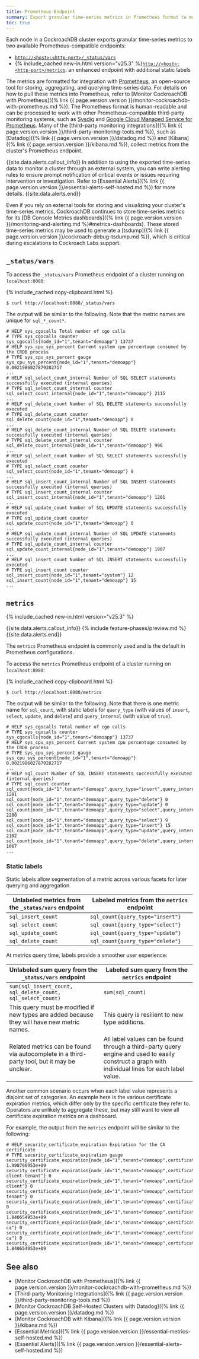 ```yaml
---
title: Prometheus Endpoint
summary: Export granular time-series metrics in Prometheus format to monitor a cluster's health and performance.
toc: true
---
```


Each node in a CockroachDB cluster exports granular time-series metrics to two available Prometheus-compatible endpoints:

- [`http://<host>:<http-port>/_status/vars`](#_status-vars)
- {% include_cached new-in.html version="v25.3" %}[`http://<host>:<http-port>/metrics`](#metrics): an enhanced endpoint with additional static labels

The metrics are formatted for integration with [Prometheus](https://prometheus.io/), an open-source tool for storing, aggregating, and querying time-series data. For details on how to pull these metrics into Prometheus, refer to [Monitor CockroachDB with Prometheus]({% link {{ page.version.version }}/monitor-cockroachdb-with-prometheus.md %}). The Prometheus format is human-readable and can be processed to work with other Prometheus-compatible third-party monitoring systems, such as [Sysdig](https://sysdig.com/integrations/prometheus/) and [Google Cloud Managed Service for Prometheus](https://cloud.google.com/stackdriver/docs/managed-prometheus). Many of the [third-party monitoring integrations]({% link {{ page.version.version }}/third-party-monitoring-tools.md %}), such as [Datadog]({% link {{ page.version.version }}/datadog.md %}) and [Kibana]({% link {{ page.version.version }}/kibana.md %}), collect metrics from the cluster's Prometheus endpoint.

{{site.data.alerts.callout_info}}
In addition to using the exported time-series data to monitor a cluster through an external system, you can write alerting rules to ensure prompt notification of critical events or issues requiring intervention or investigation. Refer to [Essential Alerts]({% link {{ page.version.version }}/essential-alerts-self-hosted.md %}) for more details.
{{site.data.alerts.end}}

Even if you rely on external tools for storing and visualizing your cluster's time-series metrics, CockroachDB continues to store time-series metrics for its [DB Console Metrics dashboards]({% link {{ page.version.version }}/monitoring-and-alerting.md %}#metrics-dashboards). These stored time-series metrics may be used to generate a [tsdump]({% link {{ page.version.version }}/cockroach-debug-tsdump.md %}), which is critical during escalations to Cockroach Labs support.

## `_status/vars`

To access the `_status/vars` Prometheus endpoint of a cluster running on `localhost:8080`:

{% include_cached copy-clipboard.html %}
~~~ shell
$ curl http://localhost:8080/_status/vars
~~~

The output will be similar to the following. Note that the metric names are unique for `sql_*_count*`.

~~~
# HELP sys_cgocalls Total number of cgo calls
# TYPE sys_cgocalls counter
sys_cgocalls{node_id="1",tenant="demoapp"} 13737
# HELP sys_cpu_sys_percent Current system cpu percentage consumed by the CRDB process
# TYPE sys_cpu_sys_percent gauge
sys_cpu_sys_percent{node_id="1",tenant="demoapp"} 0.0021986027879282717
...
# HELP sql_select_count_internal Number of SQL SELECT statements successfully executed (internal queries)
# TYPE sql_select_count_internal counter
sql_select_count_internal{node_id="1",tenant="demoapp"} 2115
...
# HELP sql_delete_count Number of SQL DELETE statements successfully executed
# TYPE sql_delete_count counter
sql_delete_count{node_id="1",tenant="demoapp"} 0
...
# HELP sql_delete_count_internal Number of SQL DELETE statements successfully executed (internal queries)
# TYPE sql_delete_count_internal counter
sql_delete_count_internal{node_id="1",tenant="demoapp"} 996
...
# HELP sql_select_count Number of SQL SELECT statements successfully executed
# TYPE sql_select_count counter
sql_select_count{node_id="1",tenant="demoapp"} 9
...
# HELP sql_insert_count_internal Number of SQL INSERT statements successfully executed (internal queries)
# TYPE sql_insert_count_internal counter
sql_insert_count_internal{node_id="1",tenant="demoapp"} 1201
...
# HELP sql_update_count Number of SQL UPDATE statements successfully executed
# TYPE sql_update_count counter
sql_update_count{node_id="1",tenant="demoapp"} 0
...
# HELP sql_update_count_internal Number of SQL UPDATE statements successfully executed (internal queries)
# TYPE sql_update_count_internal counter
sql_update_count_internal{node_id="1",tenant="demoapp"} 1907
...
# HELP sql_insert_count Number of SQL INSERT statements successfully executed
# TYPE sql_insert_count counter
sql_insert_count{node_id="1",tenant="system"} 12
sql_insert_count{node_id="1",tenant="demoapp"} 15
...
~~~

## `metrics`

{% include_cached new-in.html version="v25.3" %}

{{site.data.alerts.callout_info}}
{% include feature-phases/preview.md %}
{{site.data.alerts.end}}

The `metrics` Prometheus endpoint is commonly used and is the default in Prometheus configurations.

To access the `metrics` Prometheus endpoint of a cluster running on `localhost:8080`:

{% include_cached copy-clipboard.html %}
~~~ shell
$ curl http://localhost:8080/metrics
~~~

The output will be similar to the following. Note that there is one metric name for `sql_count`, with static labels for `query_type` (with values of `insert`, `select`, `update`, and `delete`) and `query_internal` (with value of `true`).

~~~
# HELP sys_cgocalls Total number of cgo calls
# TYPE sys_cgocalls counter
sys_cgocalls{node_id="1",tenant="demoapp"} 13737
# HELP sys_cpu_sys_percent Current system cpu percentage consumed by the CRDB process
# TYPE sys_cpu_sys_percent gauge
sys_cpu_sys_percent{node_id="1",tenant="demoapp"} 0.0021986027879282717
...
# HELP sql_count Number of SQL INSERT statements successfully executed (internal queries)
# TYPE sql_count counter
sql_count{node_id="1",tenant="demoapp",query_type="insert",query_internal="true"} 1281
sql_count{node_id="1",tenant="demoapp",query_type="delete"} 0
sql_count{node_id="1",tenant="demoapp",query_type="update"} 0
sql_count{node_id="1",tenant="demoapp",query_type="select",query_internal="true"} 2280
sql_count{node_id="1",tenant="demoapp",query_type="select"} 9
sql_count{node_id="1",tenant="demoapp",query_type="insert"} 15
sql_count{node_id="1",tenant="demoapp",query_type="update",query_internal="true"} 2102
sql_count{node_id="1",tenant="demoapp",query_type="delete",query_internal="true"} 1067
...
~~~

### Static labels

Static labels allow segmentation of a metric across various facets for later querying and aggregation.

Unlabeled metrics from the `_status/vars` endpoint | Labeled metrics from the `metrics` endpoint
-----------------------------------------------|-----------------------------------------
`sql_insert_count` | `sql_count{query_type="insert"}`
`sql_select_count` | `sql_count{query_type="select"}`
`sql_update_count` | `sql_count{query_type="update"}`
`sql_delete_count` | `sql_count{query_type="delete"}`

At metrics query time, labels provide a smoother user experience:

Unlabeled sum query from the `_status/vars` endpoint | Labeled sum query from the `metrics` endpoint
-----------------------------------------------|-------------------------------
`sum(sql_insert_count, sql_delete_count, sql_select_count)` | `sum(sql_count)`
This query must be modified if new types are added because they will have new metric names. | This query is resilient to new type additions.
Related metrics can be found via autocomplete in a third-party tool, but it may be unclear. | All label values can be found through a third-party query engine and used to easily construct a graph with individual lines for each label value.

Another common scenario occurs when each label value represents a disjoint set of categories. An example here is the various certificate expiration metrics, which differ only by the specific certificate they refer to. Operators are unlikely to aggregate these, but may still want to view all certificate expiration metrics on a dashboard.

For example, the output from the `metrics` endpoint will be similar to the following:

~~~
# HELP security_certificate_expiration Expiration for the CA certificate
# TYPE security_certificate_expiration gauge
security_certificate_expiration{node_id="1",tenant="demoapp",certificate_type="ca"} 1.998766953e+09
security_certificate_expiration{node_id="1",tenant="demoapp",certificate_type="ca-client-tenant"} 0
security_certificate_expiration{node_id="1",tenant="demoapp",certificate_type="node-client"} 0
security_certificate_expiration{node_id="1",tenant="demoapp",certificate_type="client-tenant"} 0
security_certificate_expiration{node_id="1",tenant="demoapp",certificate_type="ui"} 0
security_certificate_expiration{node_id="1",tenant="demoapp",certificate_type="client"} 1.840654953e+09
security_certificate_expiration{node_id="1",tenant="demoapp",certificate_type="client-ca"} 0
security_certificate_expiration{node_id="1",tenant="demoapp",certificate_type="ui-ca"} 0
security_certificate_expiration{node_id="1",tenant="demoapp",certificate_type="node"} 1.840654953e+09
~~~

## See also

- [Monitor CockroachDB with Prometheus]({% link {{ page.version.version }}/monitor-cockroachdb-with-prometheus.md %})
- [Third-party Monitoring Integrations]({% link {{ page.version.version }}/third-party-monitoring-tools.md %})
- [Monitor CockroachDB Self-Hosted Clusters with Datadog]({% link {{ page.version.version }}/datadog.md %})
- [Monitor CockroachDB with Kibana]({% link {{ page.version.version }}/kibana.md %})
- [Essential Metrics]({% link {{ page.version.version }}/essential-metrics-self-hosted.md %})
- [Essential Alerts]({% link {{ page.version.version }}/essential-alerts-self-hosted.md %})